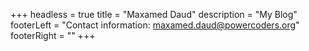+++
headless = true
title = "Maxamed Daud"
description = "My Blog"
footerLeft =  "Contact information: <a href="mailto:maxamed.daud@powercoders.org">maxamed.daud@powercoders.org</a>"
footerRight = ""
+++

